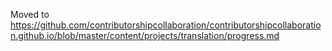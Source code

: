 Moved to https://github.com/contributorshipcollaboration/contributorshipcollaboration.github.io/blob/master/content/projects/translation/progress.md

